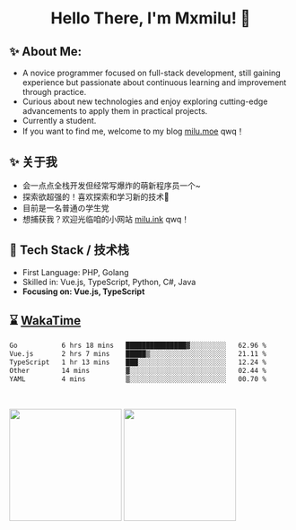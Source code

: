 <h1 align="center"> Hello There, I'm Mxmilu! 👋 </h1>

## ✨ About Me: 
* A novice programmer focused on full-stack development, still gaining experience but passionate about continuous learning and improvement through practice.
* Curious about new technologies and enjoy exploring cutting-edge advancements to apply them in practical projects.
* Currently a student.
* If you want to find me, welcome to my blog [milu.moe](https://milu.moe) qwq！

## ✨ 关于我
* 会一点点全栈开发但经常写爆炸的萌新程序员一个~
* 探索欲超强的！喜欢探索和学习新的技术📖
* 目前是一名普通の学生党
* 想捕获我？欢迎光临咱的小网站 [milu.ink](https://milu.ink) qwq！

## 🔭 Tech Stack / 技术栈

* First Language: PHP, Golang
* Skilled in: Vue.js, TypeScript, Python, C#, Java
* **Focusing on: Vue.js, TypeScript**

## ⌛️ [WakaTime](https://wakatime.com/)

<!--START_SECTION:waka-->

```txt
Go           6 hrs 18 mins   ███████████████▓░░░░░░░░░   62.96 %
Vue.js       2 hrs 7 mins    █████▒░░░░░░░░░░░░░░░░░░░   21.11 %
TypeScript   1 hr 13 mins    ███░░░░░░░░░░░░░░░░░░░░░░   12.24 %
Other        14 mins         ▓░░░░░░░░░░░░░░░░░░░░░░░░   02.44 %
YAML         4 mins          ▒░░░░░░░░░░░░░░░░░░░░░░░░   00.70 %
```

<!--END_SECTION:waka-->

<br/>

<p>
    <img src="https://github-readme-stats.vercel.app/api?username=Mxmilu666&show_icons=true&show=reviews,discussions_started,discussions_answered,prs_merged,prs_merged_percentage)](https://github.com/anuraghazra/github-readme-stats" style="height: 200px;" align="center"/>
    <img src="https://github-readme-stats.vercel.app/api/top-langs/?username=Mxmilu666&layout=donut" style="height: 200px;" align="center"/>
</p>
